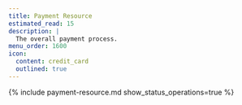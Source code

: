 ```yaml
---
title: Payment Resource
estimated_read: 15
description: |
  The overall payment process.
menu_order: 1600
icon:
  content: credit_card
  outlined: true
---
```


{% include payment-resource.md show_status_operations=true %}
